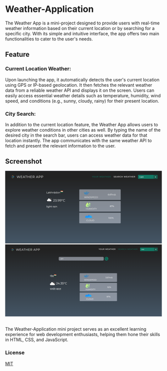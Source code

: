 # Weather-Application
The Weather App is a mini-project designed to provide users with real-time weather information based on their current location or by searching for a specific city. With its simple and intuitive interface, the app offers two main functionalities to cater to the user's needs.

## Feature
### Current Location Weather:
Upon launching the app, it automatically detects the user's current location using GPS or IP-based geolocation. It then fetches the relevant weather data from a reliable weather API and displays it on the screen. Users can easily access essential weather details such as temperature, humidity, wind speed, and conditions (e.g., sunny, cloudy, rainy) for their present location.

### City Search:
In addition to the current location feature, the Weather App allows users to explore weather conditions in other cities as well. By typing the name of the desired city in the search bar, users can access weather data for that location instantly. The app communicates with the same weather API to fetch and present the relevant information to the user.

## Screenshot
![image](https://github.com/Jiteshayam/Weather-Application/blob/main/assets/screenshot/s2.png)
![image](https://github.com/Jiteshayam/Weather-Application/blob/main/assets/screenshot/s4.png)

##
The Weather-Application mini project serves as an excellent learning experience for web development enthusiasts, helping them hone their skills in HTML, CSS, and JavaScript. 

### License

[MIT](https://choosealicense.com/licenses/mit/)
